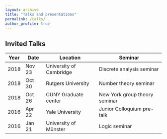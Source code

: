 ```yaml
---
layout: archive
title: "Talks and presentations"
permalink: /talks/
author_profile: true
---
```


## Invited Talks

|Year|Date|Location|Seminar|
|---|---|---|---|
|2018|Nov 23|University of Cambridge|Discrete analysis seminar|
|2018|Oct 30|Rutgers University|Number theory seminar|
|2018|Oct 26|CUNY Graduate center|New York group theory seminar|
|2016|Apr 22|Yale University|Junior Colloquium pre-talk|
|2016|Jan 21|University of Münster|Logic seminar|
